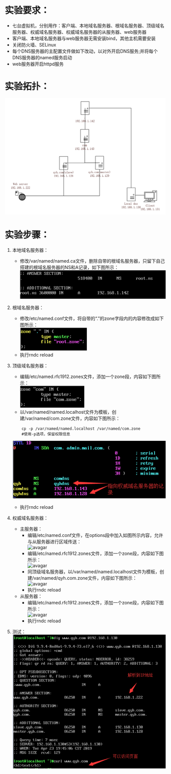 # 实验要求：
+ 七台虚拟机，分别用作：客户端、本地域名服务器、根域名服务器、顶级域名服务器、权威域名服务器、权威域名服务器的从服务器、web服务器
+ 客户端、本地域名服务器与web服务器无需安装bind，其他主机需要安装
+ 关闭防火墙、SELinux
+ 每个DNS服务器的主配置文件做如下改动，以对外开启DNS服务;并将每个DNS服务器的named服务启动
+ web服务器开启httpd服务
# 实验拓扑：  
![avagar](https://github.com/aNswerO/note/blob/master/8th-week/pic/%E6%8B%93%E6%89%91.png)
# 实验步骤：
1. 本地域名服务器：
    + 修改/var/named/named.ca文件，删除自带的根域名服务器，只留下自己搭建的根域名服务器的NS和A记录，如下图所示：  
    ![avagar](https://github.com/aNswerO/note/blob/master/8th-week/pic/dns_lab_local.png)
2. 根域名服务器：
    + 修改/etc/named.conf文件，将自带的“.”的zone字段内的内容修改成如下图所示：  
    ![avagar](https://github.com/aNswerO/note/blob/master/8th-week/pic/dns_lab_root.png)
    + 执行rndc reload

3. 顶级域名服务器：
    + 编辑/etc/named.rfc1912.zones文件，添加一个zone段，内容如下图所示：  
    ![avagar](https://github.com/aNswerO/note/blob/master/8th-week/pic/dns_lab_%E9%A1%B6%E7%BA%A7%E5%9F%9F%E5%90%8D%E6%9C%8D%E5%8A%A1%E5%99%A81.png)
    + 以/var/named/named.localhost文件为模板，创建/var/named/com.zone文件，内容如下图所示：
    ```shell
        cp -p /var/named/named.localhost /var/named/com.zone
        #使用-p选项，保留权限信息
    ```  
    ![avagar](https://github.com/aNswerO/note/blob/master/8th-week/pic/dns_lab_%E9%A1%B6%E7%BA%A7%E5%9F%9F%E5%90%8D%E6%9C%8D%E5%8A%A1%E5%99%A82.png)
    + 执行rndc reload
4. 权威域名服务器：
    + 主服务器：
        + 编辑/etc/named.conf文件，在options段中加入如图所示内容，允许与从服务器进行区域传送：  
        ![avagar](https://github.com/aNswerO/note/blob/master/8th-week/pic/dns_lab_%E4%B8%BB3.png)
        + 编辑/etc/named.rfc1912.zones文件，添加一个zone段，内容如下图所示：  
        ![avagar](https://github.com/aNswerO/note/blob/master/8th-week/pic/dns_lab_%E4%B8%BB1.png)
        + 同顶级域名服务器，以/var/named/named.localhost文件为模板，创建/var/named/qyh.com.zone文件，内容如下图所示：  
        ![avagar](https://github.com/aNswerO/note/blob/master/8th-week/pic/dns_lab_%E4%B8%BB2.png)
        + 执行rndc reload
    + 从服务器：
        + 编辑/etc/named.rfc1912.zones文件，添加一个zone段，内容如下图所示：  
        ![avagar](https://github.com/aNswerO/note/blob/master/8th-week/pic/dns_lab_%E4%BB%8E1.png)
        + 执行rndc reload
5. 测试：  
![avagar](https://github.com/aNswerO/note/blob/master/8th-week/pic/%E6%B5%8B%E8%AF%951.png)
